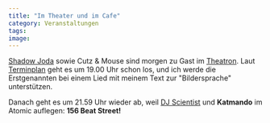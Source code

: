 ```yaml
---
title: "Im Theater und im Cafe"
category: Veranstaltungen
tags: 
image: 
---
```


[Shadow Joda](http://www.shadowjoda.com/) sowie Cutz & Mouse sind morgen zu Gast im [Theatron](http://www.theatron.de). Laut [Terminplan](http://www.theatron.de/2005s/14.php) geht es um 19.00 Uhr schon los, und ich werde die Erstgenannten bei einem Lied mit meinem Text zur "Bildersprache" unterstützen.  

  

Danach geht es um 21.59 Uhr wieder ab, weil [DJ Scientist](http://www.djscientist.com) und **Katmando** im Atomic auflegen: **156 Beat Street!**